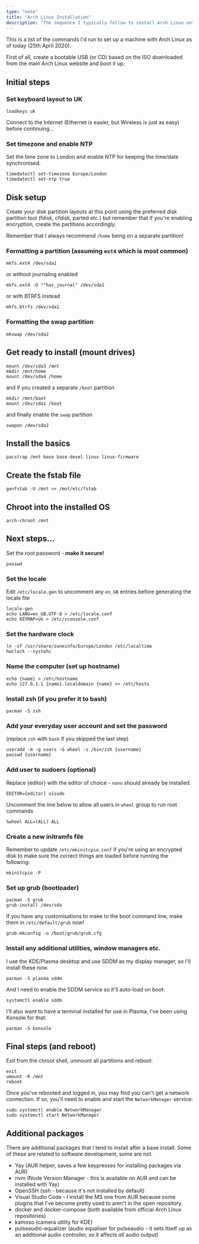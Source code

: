 ```yaml
---
type: "note"
title: "Arch Linux Installation"
description: "The sequence I typically follow to install Arch Linux onto a machine as of 25th April 2020)"
---
```


This is a list of the commands I'd run to set up a machine with Arch Linux as of today (25th April 2020).

First of all, create a bootable USB (or CD) based on the ISO downloaded from the main Arch Linux website and boot it up.

## Initial steps

### Set keyboard layout to UK

```
loadkeys uk
```

Connect to the Internet (Ethernet is easier, but Wireless is just as easy) before continuing...

### Set timezone and enable NTP

Set the time zone to London and enable NTP for keeping the time/date synchronised.

```
timedatectl set-timezone Europe/London
timedatectl set-ntp true
```

## Disk setup

Create your disk partition layouts at this point using the preferred disk partition tool (fdisk, cfdisk, parted etc.) but remember that if you're enabling encryption, create the partitions accordingly.

Remember that I always recommend `/home` being on a separate partition!

### Formatting a partition (assuming `ext4` which is most common)

```
mkfs.ext4 /dev/sda1
```

or without journaling enabled

```
mkfs.ext4 -O "^has_journal" /dev/sda1
```

or with BTRFS instead

```
mkfs.btrfs /dev/sda1
```

### Formatting the swap partition

```
mkswap /dev/sda2
```

## Get ready to install (mount drives)

```
mount /dev/sda3 /mnt
mkdir /mnt/home
mount /dev/sda4 /home
```

and if you created a separate `/boot` partition

```
mkdir /mnt/boot
mount /dev/sda1 /boot
```

and finally enable the `swap` partition

```
swapon /dev/sda2
```

## Install the basics

```
pacstrap /mnt base base-devel linux linux-firmware
```

## Create the fstab file

```
genfstab -U /mnt >> /mnt/etc/fstab
```

## Chroot into the installed OS

```
arch-chroot /mnt
```

## Next steps...

Set the root password - **make it secure!**

```
passwd
```

### Set the locale

Edit `/etc/locale.gen` to uncomment any `en_GB` entries before generating the locale file

```
locale-gen
echo LANG=en_GB.UTF-8 > /etc/locale.conf
echo KEYMAP=uk > /etc/vconsole.conf
```

### Set the hardware clock

```
ln -sf /usr/share/zoneinfo/Europe/London /etc/localtime
hwclock --systohc
```

### Name the computer (set up hostname)

```
echo {name} > /etc/hostname
echo 127.0.1.1 {name}.localdomain {name} >> /etc/hosts
```

### Install zsh (if you prefer it to bash)

```
pacman -S zsh
```

### Add your everyday user account and set the password

(replace `zsh` with `bash` if you skipped the last step)

```
useradd -m -g users -G wheel -s /bin/zsh {username}
passwd {username}
```

### Add user to sudoers (optional)

Replace {editor} with the editor of choice - `nano` should already be installed.

```
EDITOR={editor} visudo
```

Uncomment the line below to allow all users in `wheel` group to run root commands

```
%wheel ALL=(ALL) ALL
```

### Create a new initramfs file

Remember to update `/etc/mkinitcpio.conf` if you're using an encrypted disk to make sure the correct things are loaded before running the following:

```
mkinitcpio -P
```

### Set up grub (bootloader)

```
pacman -S grub
grub-install /dev/sda
```

If you have any customisations to make to the boot command line, make them in `/etc/default/grub` now!

```
grub-mkconfig -o /boot/grub/grub.cfg
```

### Install any additional utilities, window managers etc.

I use the KDE/Plasma desktop and use SDDM as my display manager, so I'll install these now.

```
pacman -S plasma sddm
```

And I need to enable the SDDM service so it'll auto-load on boot:

```
systemctl enable sddm
```

I'll also want to have a terminal installed for use in Plasma, I've been using Konsole for that:

```
pacman -S konsole
```

## Final steps (and reboot)

Exit from the chroot shell, unmount all partitions and reboot:

```
exit
umount -R /mnt
reboot
```

Once you've rebooted and logged in, you may find you can't get a network connection. If so, you'll need to enable and start the `NetworkManager` service:

```
sudo systemctl enable NetworkManager
sudo systemctl start NetworkManager
```

## Additional packages
There are additional packages that I tend to install after a base install. Some of these are related to software development, some are not.

- Yay (AUR helper, saves a few keypresses for installing packages via AUR)
- nvm (Node Version Manager - this is available on AUR and can be installed with Yay)
- OpenSSH (ssh - because it's not installed by default)
- Visual Studio Code - I install the MS one from AUR because some plugins that I've become pretty used to aren't in the open repository.
- docker and docker-compose (both available from official Arch Linux repositories)
- kamoso (camera utility for KDE)
- pulseaudio-equalizer (audio equaliser for pulseaudio - it sets itself up as an additional audio controller, so it affects _all_ audio output)
